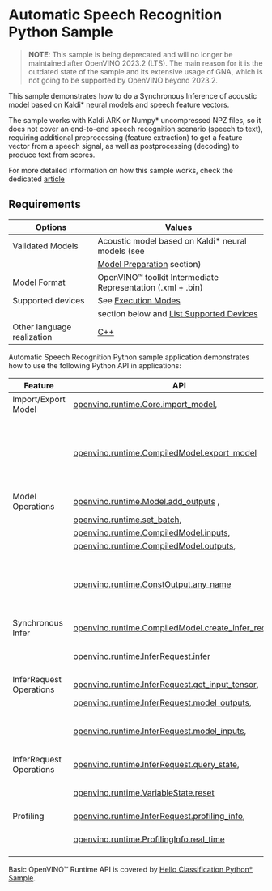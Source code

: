 # Automatic Speech Recognition Python Sample

> **NOTE**: This sample is being deprecated and will no longer be maintained after OpenVINO 2023.2 (LTS). The main reason for it is the outdated state of the sample and its extensive usage of GNA, which is not going to be supported by OpenVINO beyond 2023.2. 

This sample demonstrates how to do a Synchronous Inference of acoustic model based on Kaldi\* neural models and speech feature vectors.

The sample works with Kaldi ARK or Numpy* uncompressed NPZ files, so it does not cover an end-to-end speech recognition scenario (speech to text), requiring additional preprocessing (feature extraction) to get a feature vector from a speech signal, as well as postprocessing (decoding) to produce text from scores.

For more detailed information on how this sample works, check the dedicated [article](..\..\..\docs\articles_en\learn_openvino\openvino_samples\python_sample_automatic_speech_recognition.md)

## Requirements

| Options                     | Values                                                                                                                                                                 |
| ----------------------------| -----------------------------------------------------------------------------------------------------------------------------------------------------------------------|
| Validated Models            | Acoustic model based on Kaldi* neural models (see                                                                                                                      |
|                             | [Model Preparation](..\..\..\docs\articles_en\learn_openvino\openvino_samples\python_sample_automatic_speech_recognition.md#model-preparation-speech-python) section)  |
| Model Format                | OpenVINO™ toolkit Intermediate Representation (.xml + .bin)                                                                                                            |
| Supported devices           | See [Execution Modes](..\..\..\docs\articles_en\learn_openvino\openvino_samples\python_sample_automatic_speech_recognition.md#execution-modes-speech-python)           |
|                             | section below and [List Supported Devices](..\..\..\docs\articles_en\about_openvino\compatibility_and_support\Supported_Devices.md)                                 |
| Other language realization  | [C++](..\..\..\docs\articles_en\learn_openvino\openvino_samples\cpp_sample_automatic_speech_recognition.md)                                                            |

Automatic Speech Recognition Python sample application demonstrates how to use the following Python API in applications:

| Feature                  | API                                                                                                                                                                                                             | Description                                                           |
| -------------------------| ----------------------------------------------------------------------------------------------------------------------------------------------------------------------------------------------------------------|-----------------------------------------------------------------------|
| Import/Export Model      | [openvino.runtime.Core.import_model](https://docs.openvino.ai/2023.2/api/ie_python_api/_autosummary/openvino.runtime.Core.html#openvino.runtime.Core.import_model),                                             |                                                                       |
|                          | [openvino.runtime.CompiledModel.export_model](https://docs.openvino.ai/2023.2/api/ie_python_api/_autosummary/openvino.runtime.CompiledModel.html#openvino.runtime.CompiledModel.export_model)                   | The GNA plugin supports loading and saving of the GNA-optimized model |
| Model Operations         | [openvino.runtime.Model.add_outputs](https://docs.openvino.ai/2023.2/api/ie_python_api/_autosummary/openvino.runtime.Model.html#openvino.runtime.Model.add_outputs) ,                                           |                                                                       |
|                          | [openvino.runtime.set_batch](https://docs.openvino.ai/2023.2/api/ie_python_api/_autosummary/openvino.runtime.html#openvino.runtime.set_batch),                                                                  |                                                                       |
|                          | [openvino.runtime.CompiledModel.inputs](https://docs.openvino.ai/2023.2/api/ie_python_api/_autosummary/openvino.runtime.CompiledModel.html#openvino.runtime.CompiledModel.inputs),                              |                                                                       |
|                          | [openvino.runtime.CompiledModel.outputs](https://docs.openvino.ai/2023.2/api/ie_python_api/_autosummary/openvino.runtime.CompiledModel.html#openvino.runtime.CompiledModel.outputs),                            |                                                                       |
|                          | [openvino.runtime.ConstOutput.any_name](https://docs.openvino.ai/2023.2/api/ie_python_api/_autosummary/openvino.runtime.ConstOutput.html#openvino.runtime.ConstOutput.any_name)                                 | Managing of model: configure batch_size, input and output tensors     |
| Synchronous Infer        | [openvino.runtime.CompiledModel.create_infer_request](https://docs.openvino.ai/2023.2/api/ie_python_api/_autosummary/openvino.runtime.CompiledModel.html#openvino.runtime.CompiledModel.create_infer_request),  |                                                                       |
|                          | [openvino.runtime.InferRequest.infer](https://docs.openvino.ai/2023.2/api/ie_python_api/_autosummary/openvino.runtime.InferRequest.html#openvino.runtime.InferRequest.infer)                                    | Do synchronous inference                                              |
| InferRequest Operations  | [openvino.runtime.InferRequest.get_input_tensor](https://docs.openvino.ai/2023.2/api/ie_python_api/_autosummary/openvino.runtime.InferRequest.html#openvino.runtime.InferRequest.get_input_tensor),             |                                                                       |
|                          | [openvino.runtime.InferRequest.model_outputs](https://docs.openvino.ai/2023.2/api/ie_python_api/_autosummary/openvino.runtime.InferRequest.html#openvino.runtime.InferRequest.model_outputs),                   |                                                                       |
|                          | [openvino.runtime.InferRequest.model_inputs](https://docs.openvino.ai/2023.2/api/ie_python_api/_autosummary/openvino.runtime.InferRequest.html#openvino.runtime.InferRequest.model_inputs),                     | Get info about model using infer request API                          |
| InferRequest Operations  | [openvino.runtime.InferRequest.query_state](https://docs.openvino.ai/2023.2/api/ie_python_api/_autosummary/openvino.runtime.InferRequest.html#openvino.runtime.InferRequest.query_state),                       |                                                                       |
|                          | [openvino.runtime.VariableState.reset](https://docs.openvino.ai/2023.2/api/ie_python_api/_autosummary/openvino.inference_engine.VariableState.html#openvino.inference_engine.VariableState.reset)               | Gets and resets CompiledModel state control                           |
| Profiling                | [openvino.runtime.InferRequest.profiling_info](https://docs.openvino.ai/2023.2/api/ie_python_api/_autosummary/openvino.runtime.InferRequest.html#openvino.runtime.InferRequest.profiling_info),                 |                                                                       |
|                          | [openvino.runtime.ProfilingInfo.real_time](https://docs.openvino.ai/2023.2/api/ie_python_api/_autosummary/openvino.runtime.ProfilingInfo.html#openvino.runtime.ProfilingInfo.real_time)                         | Get infer request profiling info                                      |

Basic OpenVINO™ Runtime API is covered by [Hello Classification Python* Sample](..\..\..\docs\articles_en\learn_openvino\openvino_samples\python_sample_hello_classification.md).
